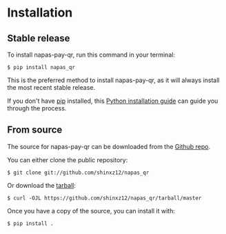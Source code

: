 # Installation

## Stable release

To install napas-pay-qr, run this command in your
terminal:

``` console
$ pip install napas_qr
```

This is the preferred method to install napas-pay-qr, as it will always install the most recent stable release.

If you don't have [pip][] installed, this [Python installation guide][]
can guide you through the process.

## From source

The source for napas-pay-qr can be downloaded from
the [Github repo][].

You can either clone the public repository:

``` console
$ git clone git://github.com/shinxz12/napas_qr
```

Or download the [tarball][]:

``` console
$ curl -OJL https://github.com/shinxz12/napas_qr/tarball/master
```

Once you have a copy of the source, you can install it with:

``` console
$ pip install .
```

  [pip]: https://pip.pypa.io
  [Python installation guide]: http://docs.python-guide.org/en/latest/starting/installation/
  [Github repo]: https://github.com/%7B%7B%20cookiecutter.github_username%20%7D%7D/%7B%7B%20cookiecutter.project_slug%20%7D%7D
  [tarball]: https://github.com/%7B%7B%20cookiecutter.github_username%20%7D%7D/%7B%7B%20cookiecutter.project_slug%20%7D%7D/tarball/master
